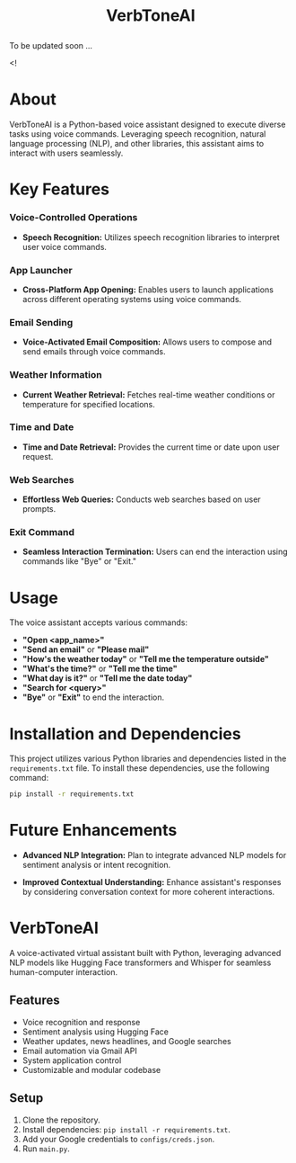 # <p align="center"> VerbToneAI </p>

To be updated soon ...

<! 
# About

VerbToneAI is a Python-based voice assistant designed to execute diverse tasks using voice commands. Leveraging speech recognition, natural language processing (NLP), and other libraries, this assistant aims to interact with users seamlessly.

# Key Features

### Voice-Controlled Operations
- **Speech Recognition:** Utilizes speech recognition libraries to interpret user voice commands.

### App Launcher
- **Cross-Platform App Opening:** Enables users to launch applications across different operating systems using voice commands.

### Email Sending
- **Voice-Activated Email Composition:** Allows users to compose and send emails through voice commands.

### Weather Information
- **Current Weather Retrieval:** Fetches real-time weather conditions or temperature for specified locations.

### Time and Date
- **Time and Date Retrieval:** Provides the current time or date upon user request.

### Web Searches
- **Effortless Web Queries:** Conducts web searches based on user prompts.

### Exit Command
- **Seamless Interaction Termination:** Users can end the interaction using commands like "Bye" or "Exit."

# Usage

The voice assistant accepts various commands:

- **"Open \<app_name\>"**
- **"Send an email"** or **"Please mail"**
- **"How's the weather today"** or **"Tell me the temperature outside"**
- **"What's the time?"** or **"Tell me the time"**
- **"What day is it?"** or **"Tell me the date today"**
- **"Search for \<query\>"**
- **"Bye"** or **"Exit"** to end the interaction.

# Installation and Dependencies

This project utilizes various Python libraries and dependencies listed in the `requirements.txt` file. To install these dependencies, use the following command:

```bash
pip install -r requirements.txt

```
# Future Enhancements

- **Advanced NLP Integration:** Plan to integrate advanced NLP models for sentiment analysis or intent recognition.

- **Improved Contextual Understanding:** Enhance assistant's responses by considering conversation context for more coherent interactions.


# VerbToneAI
A voice-activated virtual assistant built with Python, leveraging advanced NLP models like Hugging Face transformers and Whisper for seamless human-computer interaction.

## Features
- Voice recognition and response
- Sentiment analysis using Hugging Face
- Weather updates, news headlines, and Google searches
- Email automation via Gmail API
- System application control
- Customizable and modular codebase

## Setup
1. Clone the repository.
2. Install dependencies: `pip install -r requirements.txt`.
3. Add your Google credentials to `configs/creds.json`.
4. Run `main.py`.

>